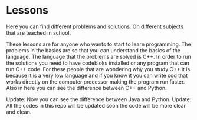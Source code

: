 # Lessons
Here you can find different problems and solutions. On different subjects that are teached in school.


These lessons are for anyone who wants to start to learn programming. The problems in the basics are so that you can understand the basics of the language. The language that the problems are solved is C++. In order to run the solutions you need to have codebloks installed or any program that can run C++ code. For these people that are wondering why you study C++ it is because it is a very low language and if you know it you can write cod that works directly on the computer processor making the program run faster. 
Also in here you can see the difference between C++ and Python.

Update: Now you can see the difference between Java and Python. 
Update: All the codes in this repo will be updated soon the code will be more clear and clean.
